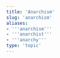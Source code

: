 ```yaml
---
title: 'Anarchism'
slug: 'anarchism'
aliases:
- '''anarchism'''
- '''anarchist'''
- '''anarchy'''
type: 'topic'
---
```


